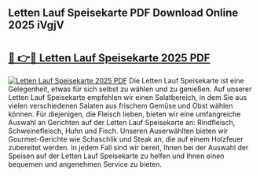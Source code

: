 ## Letten Lauf Speisekarte PDF Download Online 2025 iVgjV

# <h2><a href="http://gc7uq9.nevu.top/?p=Letten+Lauf+Speisekarte">🔗 👉🔴 Letten Lauf Speisekarte 2025 PDF</a></h2>

[![Letten Lauf Speisekarte 2025 PDF](https://i.imgur.com/dBaPXMq.png)](http://gc7uq9.nevu.top/?p=Letten+Lauf+Speisekarte)
Die Letten Lauf Speisekarte ist eine Gelegenheit, etwas für sich selbst zu wählen und zu genießen. Auf unserer Letten Lauf Speisekarte empfehlen wir einen Salatbereich, in dem Sie aus vielen verschiedenen Salaten aus frischem Gemüse und Obst wählen können. Für diejenigen, die Fleisch lieben, bieten wir eine umfangreiche Auswahl an Gerichten auf der Letten Lauf Speisekarte an: Rindfleisch, Schweinefleisch, Huhn und Fisch. Unseren Auserwählten bieten wir Gourmet-Gerichte wie Schaschlik und Steak an, die auf einem Holzfeuer zubereitet werden. In jedem Fall sind wir bereit, Ihnen bei der Auswahl der Speisen auf der Letten Lauf Speisekarte zu helfen und Ihnen einen bequemen und angenehmen Service zu bieten.
